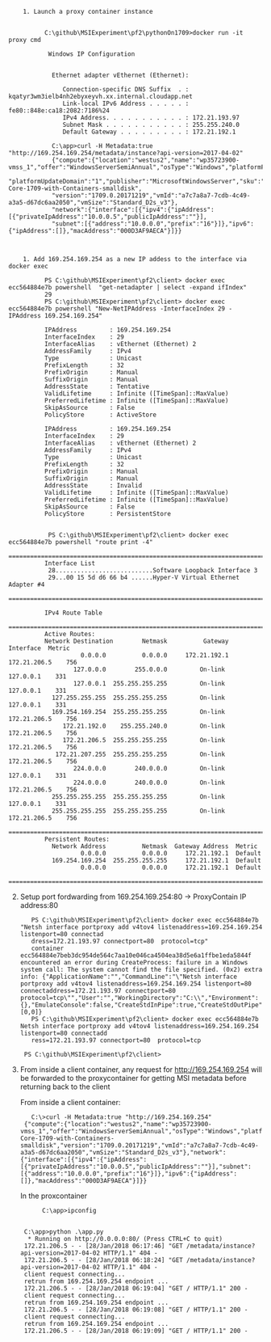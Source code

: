         
        1. Launch a proxy container instance
        
        
              C:\github\MSIExperiment\pf2\pythonOn1709>docker run -it proxy cmd
                          
               Windows IP Configuration


                Ethernet adapter vEthernet (Ethernet):

                   Connection-specific DNS Suffix  . : kqatyr3wm3ielb4nh2ebyxeyvh.xx.internal.cloudapp.net
                   Link-local IPv6 Address . . . . . : fe80::848e:ca18:2082:7186%24
                   IPv4 Address. . . . . . . . . . . : 172.21.193.97
                   Subnet Mask . . . . . . . . . . . : 255.255.240.0
                   Default Gateway . . . . . . . . . : 172.21.192.1
 
                C:\app>curl -H Metadata:true "http://169.254.169.254/metadata/instance?api-version=2017-04-02"
                {"compute":{"location":"westus2","name":"wp35723900-vmss_1","offer":"WindowsServerSemiAnnual","osType":"Windows","platformFaultDomain":"1",
                "platformUpdateDomain":"1","publisher":"MicrosoftWindowsServer","sku":"Datacenter-Core-1709-with-Containers-smalldisk",
                "version":"1709.0.20171219","vmId":"a7c7a8a7-7cdb-4c49-a3a5-d67dc6aa2050","vmSize":"Standard_D2s_v3"},
                "network":{"interface":[{"ipv4":{"ipAddress":[{"privateIpAddress":"10.0.0.5","publicIpAddress":""}],
                "subnet":[{"address":"10.0.0.0","prefix":"16"}]},"ipv6":{"ipAddress":[]},"macAddress":"000D3AF9AECA"}]}}
        
        
        
        1. Add 169.254.169.254 as a new IP addess to the interface via docker exec
        
              PS C:\github\MSIExperiment\pf2\client> docker exec ecc564884e7b powershell  "get-netadapter | select -expand ifIndex"
              29
              PS C:\github\MSIExperiment\pf2\client> docker exec ecc564884e7b powershell "New-NetIPAddress -InterfaceIndex 29 -IPAddress 169.254.169.254"

              IPAddress         : 169.254.169.254
              InterfaceIndex    : 29
              InterfaceAlias    : vEthernet (Ethernet) 2
              AddressFamily     : IPv4
              Type              : Unicast
              PrefixLength      : 32
              PrefixOrigin      : Manual
              SuffixOrigin      : Manual
              AddressState      : Tentative
              ValidLifetime     : Infinite ([TimeSpan]::MaxValue)
              PreferredLifetime : Infinite ([TimeSpan]::MaxValue)
              SkipAsSource      : False
              PolicyStore       : ActiveStore

              IPAddress         : 169.254.169.254
              InterfaceIndex    : 29
              InterfaceAlias    : vEthernet (Ethernet) 2
              AddressFamily     : IPv4
              Type              : Unicast
              PrefixLength      : 32
              PrefixOrigin      : Manual
              SuffixOrigin      : Manual
              AddressState      : Invalid
              ValidLifetime     : Infinite ([TimeSpan]::MaxValue)
              PreferredLifetime : Infinite ([TimeSpan]::MaxValue)
              SkipAsSource      : False
              PolicyStore       : PersistentStore


               PS C:\github\MSIExperiment\pf2\client> docker exec ecc564884e7b powershell "route print -4"
              ===========================================================================
              Interface List
               28...........................Software Loopback Interface 3
               29...00 15 5d d6 66 b4 ......Hyper-V Virtual Ethernet Adapter #4
              ===========================================================================

              IPv4 Route Table
              ===========================================================================
              Active Routes:
              Network Destination        Netmask          Gateway       Interface  Metric
                        0.0.0.0          0.0.0.0     172.21.192.1     172.21.206.5    756
                      127.0.0.0        255.0.0.0         On-link         127.0.0.1    331
                      127.0.0.1  255.255.255.255         On-link         127.0.0.1    331
                127.255.255.255  255.255.255.255         On-link         127.0.0.1    331
                169.254.169.254  255.255.255.255         On-link      172.21.206.5    756
                   172.21.192.0    255.255.240.0         On-link      172.21.206.5    756
                   172.21.206.5  255.255.255.255         On-link      172.21.206.5    756
                 172.21.207.255  255.255.255.255         On-link      172.21.206.5    756
                      224.0.0.0        240.0.0.0         On-link         127.0.0.1    331
                      224.0.0.0        240.0.0.0         On-link      172.21.206.5    756
                255.255.255.255  255.255.255.255         On-link         127.0.0.1    331
                255.255.255.255  255.255.255.255         On-link      172.21.206.5    756
              ===========================================================================
              Persistent Routes:
                Network Address          Netmask  Gateway Address  Metric
                        0.0.0.0          0.0.0.0     172.21.192.1  Default
                169.254.169.254  255.255.255.255     172.21.192.1  Default
                        0.0.0.0          0.0.0.0     172.21.192.1  Default
              ===========================================================================

2. Setup port fordwarding from 169.254.169.254:80 -> ProxyContain IP address:80

          PS C:\github\MSIExperiment\pf2\client> docker exec ecc564884e7b "Netsh interface portproxy add v4tov4 listenaddress=169.254.169.254 listenport=80 connectad
          dress=172.21.193.97 connectport=80  protocol=tcp"
          container ecc564884e7beb3dc954de564c7aa10e046ca4504ea38d5e6a1ffbe1eda5844f encountered an error during CreateProcess: failure in a Windows system call: The system cannot find the file specified. (0x2) extra info: {"ApplicationName":"","CommandLine":"\"Netsh interface portproxy add v4tov4 listenaddress=169.254.169.254 listenport=80 connectaddress=172.21.193.97 connectport=80  protocol=tcp\"","User":"","WorkingDirectory":"C:\\","Environment":{},"EmulateConsole":false,"CreateStdInPipe":true,"CreateStdOutPipe":true,"CreateStdErrPipe":true,"ConsoleSize":[0,0]}
          PS C:\github\MSIExperiment\pf2\client> docker exec ecc564884e7b Netsh interface portproxy add v4tov4 listenaddress=169.254.169.254 listenport=80 connectadd
          ress=172.21.193.97 connectport=80  protocol=tcp

        PS C:\github\MSIExperiment\pf2\client>
        
  3. From inside a client container, any request for http://169.254.169.254 will be forwarded to the proxycontainer for getting MSI metadata 
     before returning back to the client
  
      From inside a client container:
      
            C:\>curl -H Metadata:true "http://169.254.169.254"
          {"compute":{"location":"westus2","name":"wp35723900-vmss_1","offer":"WindowsServerSemiAnnual","osType":"Windows","platformFaultDomain":"1","platformUpdateDomain":"1","publisher":"MicrosoftWindowsServer","sku":"Datacenter-Core-1709-with-Containers-smalldisk","version":"1709.0.20171219","vmId":"a7c7a8a7-7cdb-4c49-a3a5-d67dc6aa2050","vmSize":"Standard_D2s_v3"},"network":{"interface":[{"ipv4":{"ipAddress":[{"privateIpAddress":"10.0.0.5","publicIpAddress":""}],"subnet":[{"address":"10.0.0.0","prefix":"16"}]},"ipv6":{"ipAddress":[]},"macAddress":"000D3AF9AECA"}]}}


     In the proxcontainer 
     
               C:\app>ipconfig

          
          C:\app>python .\app.py
           * Running on http://0.0.0.0:80/ (Press CTRL+C to quit)
          172.21.206.5 - - [28/Jan/2018 06:17:46] "GET /metadata/instance?api-version=2017-04-02 HTTP/1.1" 404 -
          172.21.206.5 - - [28/Jan/2018 06:18:24] "GET /metadata/instance?api-version=2017-04-02 HTTP/1.1" 404 -
          client request connecting...
          retrun from 169.254.169.254 endpoint ...
          172.21.206.5 - - [28/Jan/2018 06:19:04] "GET / HTTP/1.1" 200 -
          client request connecting...
          retrun from 169.254.169.254 endpoint ...
          172.21.206.5 - - [28/Jan/2018 06:19:08] "GET / HTTP/1.1" 200 -
          client request connecting...
          retrun from 169.254.169.254 endpoint ...
          172.21.206.5 - - [28/Jan/2018 06:19:09] "GET / HTTP/1.1" 200 -
